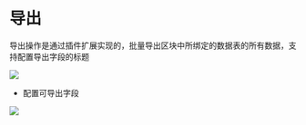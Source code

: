 # 导出

导出操作是通过插件扩展实现的，批量导出区块中所绑定的数据表的所有数据，支持配置导出字段的标题

![](https://static-docs.nocobase.com/c074c4eb9d67a8408d98ff6299715157.png)

- 配置可导出字段

![](https://static-docs.nocobase.com/903b4c12bcd1b8e59e133d2f9822eb56.png)